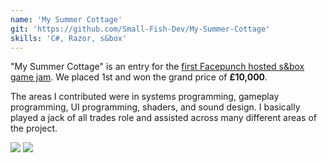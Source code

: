 ```yaml
---
name: 'My Summer Cottage'
git: 'https://github.com/Small-Fish-Dev/My-Summer-Cottage'
skills: 'C#, Razor, s&box'
---
```


"My Summer Cottage" is an entry for the [first Facepunch hosted s&box game jam](https://asset.party/c/gamejam1/results). We placed 1st and won the grand price of **£10,000**.

The areas I contributed were in systems programming, gameplay programming, UI programming, shaders, and sound design. I basically played a jack of all trades role and assisted across many different areas of the project.

<Youtube id="sDQB1yv6tOE" />

<Img src="ex1.jpg" />
<Img src="ex2.jpg" />
